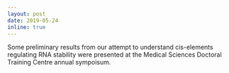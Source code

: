 ```yaml
---
layout: post
date: 2019-05-24
inline: true
---
```


Some preliminary results from our attempt to understand cis-elements regulating RNA stability were presented at the Medical Sciences Doctoral Training Centre annual sympoisum.

